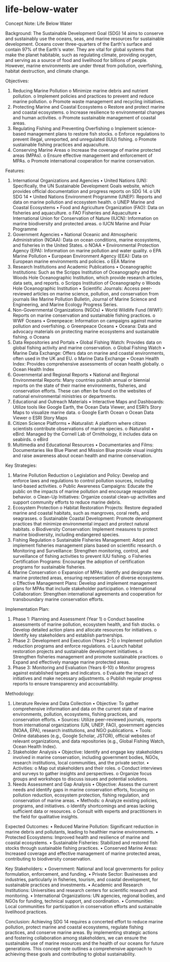 # life-below-water
Concept Note: Life Below Water


Background:
The Sustainable Development Goal (SDG) 14 aims to conserve and sustainably use the oceans, seas, and marine resources for sustainable development. Oceans cover three-quarters of the Earth's surface and contain 97% of the Earth's water. They are vital for global systems that make the planet habitable, such as regulating climate, providing oxygen, and serving as a source of food and livelihood for billions of people. However, marine environments are under threat from pollution, overfishing, habitat destruction, and climate change.

Objectives:
1.	Reducing Marine Pollution
o	Minimize marine debris and nutrient pollution.
o	Implement policies and practices to prevent and reduce marine pollution.
o	Promote waste management and recycling initiatives.
2.	Protecting Marine and Coastal Ecosystems
o	Restore and protect marine and coastal ecosystems.
o	Increase resilience to environmental changes and human activities.
o	Promote sustainable management of coastal areas.
3.	Regulating Fishing and Preventing Overfishing
o	Implement science-based management plans to restore fish stocks.
o	Enforce regulations to prevent illegal, unreported, and unregulated (IUU) fishing.
o	Promote sustainable fishing practices and aquaculture.
4.	Conserving Marine Areas
o	Increase the coverage of marine protected areas (MPAs).
o	Ensure effective management and enforcement of MPAs.
o	Promote international cooperation for marine conservation.

Features:
1. International Organizations and Agencies
•	United Nations (UN): Specifically, the UN Sustainable Development Goals website, which provides official documentation and progress reports on SDG 14.
o	UN SDG 14
•	United Nations Environment Programme (UNEP): Reports and data on marine pollution and ecosystem health.
o	UNEP Marine and Coastal Ecosystems
•	Food and Agriculture Organization (FAO): Data on fisheries and aquaculture.
o	FAO Fisheries and Aquaculture
•	International Union for Conservation of Nature (IUCN): Information on marine biodiversity and protected areas.
o	IUCN Marine and Polar Programme
2. Government Agencies
•	National Oceanic and Atmospheric Administration (NOAA): Data on ocean conditions, marine ecosystems, and fisheries in the United States.
o	NOAA
•	Environmental Protection Agency (EPA): Information on marine pollution and water quality.
o	EPA Marine Pollution
•	European Environment Agency (EEA): Data on European marine environments and policies.
o	EEA Marine
3. Research Institutions and Academic Publications
•	Oceanographic Institutions: Such as the Scripps Institution of Oceanography and the Woods Hole Oceanographic Institution, which provide research articles, data sets, and reports.
o	Scripps Institution of Oceanography
o	Woods Hole Oceanographic Institution
•	Scientific Journals: Access peer-reviewed articles on marine science, pollution, and conservation from journals like Marine Pollution Bulletin, Journal of Marine Science and Engineering, and Marine Ecology Progress Series.
4. Non-Governmental Organizations (NGOs)
•	World Wildlife Fund (WWF): Reports on marine conservation and sustainable fishing practices.
o	WWF Oceans
•	Greenpeace: Information on campaigns against marine pollution and overfishing.
o	Greenpeace Oceans
•	Oceana: Data and advocacy materials on protecting marine ecosystems and sustainable fishing.
o	Oceana
5. Data Repositories and Portals
•	Global Fishing Watch: Provides data on global fishing activity and marine conservation.
o	Global Fishing Watch
•	Marine Data Exchange: Offers data on marine and coastal environments, often used in the UK and EU.
o	Marine Data Exchange
•	Ocean Health Index: Provides comprehensive assessments of ocean health globally.
o	Ocean Health Index
6. Governmental and Regional Reports
•	National and Regional Environmental Reports: Many countries publish annual or biennial reports on the state of their marine environments, fisheries, and conservation efforts. These can often be found on the websites of national environmental ministries or departments.
7. Educational and Outreach Materials
•	Interactive Maps and Dashboards: Utilize tools like Google Earth, the Ocean Data Viewer, and ESRI’s Story Maps to visualize marine data.
o	Google Earth Ocean
o	Ocean Data Viewer
o	ESRI Story Maps
8. Citizen Science Platforms
•	iNaturalist: A platform where citizen scientists contribute observations of marine species.
o	iNaturalist
•	eBird: Managed by the Cornell Lab of Ornithology, it includes data on seabirds.
o	eBird
9. Multimedia and Educational Resources
•	Documentaries and Films: Documentaries like Blue Planet and Mission Blue provide visual insights and raise awareness about ocean health and marine conservation.

Key Strategies:
1.	Marine Pollution Reduction
o	Legislation and Policy: Develop and enforce laws and regulations to control pollution sources, including land-based activities.
o	Public Awareness Campaigns: Educate the public on the impacts of marine pollution and encourage responsible behavior.
o	Clean-Up Initiatives: Organize coastal clean-up activities and support community efforts to reduce marine debris.
2.	Ecosystem Protection
o	Habitat Restoration Projects: Restore degraded marine and coastal habitats, such as mangroves, coral reefs, and seagrasses.
o	Sustainable Coastal Development: Promote development practices that minimize environmental impact and protect natural habitats.
o	Biodiversity Conservation: Implement measures to protect marine biodiversity, including endangered species.
3.	Fishing Regulation
o	Sustainable Fisheries Management: Adopt and implement fisheries management plans based on scientific research.
o	Monitoring and Surveillance: Strengthen monitoring, control, and surveillance of fishing activities to prevent IUU fishing.
o	Fisheries Certification Programs: Encourage the adoption of certification programs for sustainable fisheries.
4.	Marine Conservation
o	Expansion of MPAs: Identify and designate new marine protected areas, ensuring representation of diverse ecosystems.
o	Effective Management Plans: Develop and implement management plans for MPAs that include stakeholder participation.
o	International Collaboration: Strengthen international agreements and cooperation for transboundary marine conservation efforts.

Implementation Plan:
1.	Phase 1: Planning and Assessment (Year 1)
o	Conduct baseline assessments of marine pollution, ecosystem health, and fish stocks.
o	Develop detailed action plans and allocate resources for initiatives.
o	Identify key stakeholders and establish partnerships.
2.	Phase 2: Development and Execution (Years 2-5)
o	Implement pollution reduction programs and enforce regulations.
o	Launch habitat restoration projects and sustainable development initiatives.
o	Strengthen fisheries management and promote sustainable practices.
o	Expand and effectively manage marine protected areas.
3.	Phase 3: Monitoring and Evaluation (Years 6-10)
o	Monitor progress against established targets and indicators.
o	Evaluate the impact of initiatives and make necessary adjustments.
o	Publish regular progress reports to ensure transparency and accountability.

Methodology:
1. Literature Review and Data Collection
•	Objective: To gather comprehensive information and data on the current state of marine environments, pollution, ecosystems, fishing practices, and conservation efforts.
•	Sources: Utilize peer-reviewed journals, reports from international organizations (UN, UNEP, FAO), government agencies (NOAA, EPA), research institutions, and NGO publications.
•	Tools: Online databases (e.g., Google Scholar, JSTOR), official websites of relevant organizations, and data repositories (e.g., Global Fishing Watch, Ocean Health Index).
2. Stakeholder Analysis
•	Objective: Identify and engage key stakeholders involved in marine conservation, including government bodies, NGOs, research institutions, local communities, and the private sector.
•	Activities:
o	Map out stakeholders and their roles.
o	Conduct interviews and surveys to gather insights and perspectives.
o	Organize focus groups and workshops to discuss issues and potential solutions.
3. Needs Assessment and Gap Analysis
•	Objective: Assess the current needs and identify gaps in marine conservation efforts, focusing on pollution reduction, ecosystem protection, fishing regulation, and conservation of marine areas.
•	Methods:
o	Analyze existing policies, programs, and initiatives.
o	Identify shortcomings and areas lacking sufficient data or resources.
o	Consult with experts and practitioners in the field for qualitative insights.

Expected Outcomes:
•	Reduced Marine Pollution: Significant reduction in marine debris and pollutants, leading to healthier marine environments.
•	Protected Ecosystems: Improved health and resilience of marine and coastal ecosystems.
•	Sustainable Fisheries: Stabilized and restored fish stocks through sustainable fishing practices.
•	Conserved Marine Areas: Increased coverage and effective management of marine protected areas, contributing to biodiversity conservation.

Key Stakeholders:
•	Government: National and local governments for policy formulation, enforcement, and funding.
•	Private Sector: Businesses and industries, particularly in fisheries, tourism, and coastal development, for sustainable practices and investments.
•	Academic and Research Institutions: Universities and research centers for scientific research and monitoring.
•	International Organizations: UN agencies, regional bodies, and NGOs for funding, technical support, and coordination.
•	Communities: Local communities for participation in conservation efforts and sustainable livelihood practices.

Conclusion:
Achieving SDG 14 requires a concerted effort to reduce marine pollution, protect marine and coastal ecosystems, regulate fishing practices, and conserve marine areas. By implementing strategic actions and fostering collaboration among stakeholders, we can ensure the sustainable use of marine resources and the health of our oceans for future generations. This concept note outlines a comprehensive approach to achieving these goals and contributing to global sustainability.

